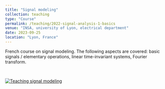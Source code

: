 ```yaml
---
title: "Signal modeling"
collection: teaching
type: "Course"
permalink: /teaching/2022-signal-analysis-1-basics
venue: "INSA, university of Lyon, electrical department"
date: 2023-09-25
location: "Lyon, France"
---
```


French course on signal modeling. The following aspects are covered: basic signals / elementary operations, linear time-invariant systems, Fourier transform.

<br>

[![Teaching signal modeling](https://olivier-bernard-creatis.github.io//images//teaching_signal_modeling_2023.png)](https://olivier-bernard-creatis.github.io//files//teaching_signal_modeling_2023.pdf)




